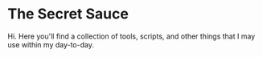 # The Secret Sauce
Hi.  Here you'll find a collection of tools, scripts, and other things that I may use within my day-to-day.